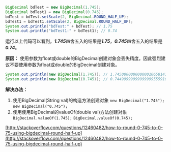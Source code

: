 ```java
BigDecimal bdTest = new BigDecimal(1.745);
BigDecimal bdTest1 = new BigDecimal(0.745);
bdTest = bdTest.setScale(2, BigDecimal.ROUND_HALF_UP);
bdTest1 = bdTest1.setScale(2, BigDecimal.ROUND_HALF_UP);
System.out.println("bdTest:" + bdTest); // 1.75
System.out.println("bdTest1:" + bdTest1); // 0.74
```
运行以上代码可以看到，***1.745***四舍五入的结果是***1.75***，***0.745***四舍五入的结果是***0.74***。

**原因：**
使用参数为float或double的BigDecimal创建对象会丢失精度。因此强烈建议不要使用参数为float或double的BigDecimal创建对象。
```java
System.out.println(new BigDecimal(1.745)); // 1.74500000000000010658141036401502788066864013671875
System.out.println(new BigDecimal(0.745)); // 0.74499999999999999555910790149937383830547332763671875
```
**解决办法：**
1. 使用BigDecimal(String val)的构造方法创建对象
`new BigDecimal("1.745");`
`new BigDecimal("0.745");`
2. 使用使用BigDecimal的valueOf(double val)方法创建对象
`BigDecimal.valueOf(1.745);`
`BigDecimal.valueOf(0.745);`

[http://stackoverflow.com/questions/12460482/how-to-round-0-745-to-0-75-using-bigdecimal-round-half-up](http://stackoverflow.com/questions/12460482/how-to-round-0-745-to-0-75-using-bigdecimal-round-half-up)

